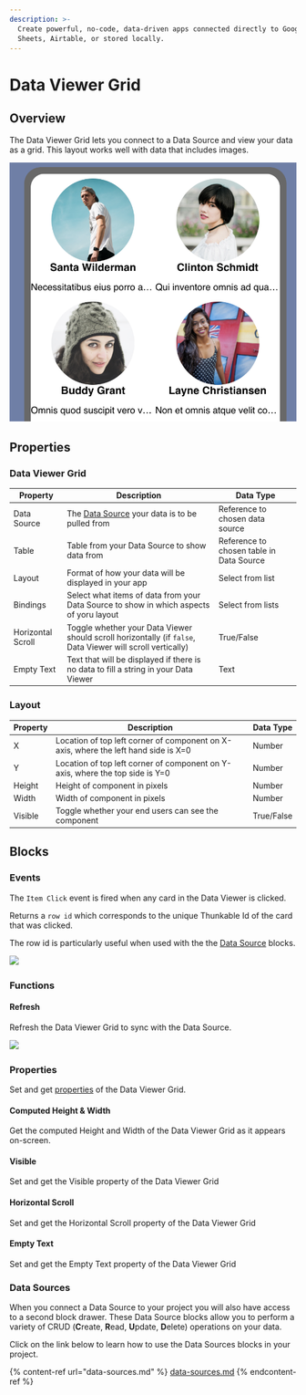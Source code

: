 ```yaml
---
description: >-
  Create powerful, no-code, data-driven apps connected directly to Google
  Sheets, Airtable, or stored locally.
---
```


# Data Viewer Grid

## Overview

The Data Viewer Grid lets you connect to a Data Source and view your data as a grid. This layout works well with data that includes images.

![Example of a Data viewer Grid. Data is dummy data from Webflow.](<.gitbook/assets/Screen Shot 2022-02-04 at 12.44.53 PM.png>)

## Properties

### Data Viewer Grid

| Property          | Description                                                                                                 | Data Type                                |
| ----------------- | ----------------------------------------------------------------------------------------------------------- | ---------------------------------------- |
| Data Source       | The [Data Source](data-sources.md#add-a-data-source-to-your-app) your data is to be pulled from             | Reference to chosen data source          |
| Table             | Table from your Data Source to show data from                                                               | Reference to chosen table in Data Source |
| Layout            | Format of how your data will be displayed in your app                                                       | Select from list                         |
| Bindings          | Select what items of data from your Data Source to show in which aspects of yoru layout                     | Select from lists                        |
| Horizontal Scroll | Toggle whether your Data Viewer should scroll horizontally (if `false`, Data Viewer will scroll vertically) | True/False                               |
| Empty Text        | Text that will be displayed if there is no data to fill a string in your Data Viewer                        | Text                                     |

### Layout

| Property | Description                                                                         | Data Type  |
| -------- | ----------------------------------------------------------------------------------- | ---------- |
| X        | Location of top left corner of component on X-axis, where the left hand side is X=0 | Number     |
| Y        | Location of top left corner of component on Y-axis, where the top side is Y=0       | Number     |
| Height   | Height of component in pixels                                                       | Number     |
| Width    | Width of component in pixels                                                        | Number     |
| Visible  | Toggle whether your end users can see the component                                 | True/False |

## Blocks

### Events

The `Item Click` event is fired when any card in the Data Viewer is clicked.&#x20;

Returns a `row id` which corresponds to the unique Thunkable Id of the card that was clicked.&#x20;

The row id is particularly useful when used with the the [Data Source](data-sources.md) blocks.

![](.gitbook/assets/grid\_click.png)

### Functions

#### Refresh

Refresh the Data Viewer Grid to sync with the Data Source.

![](.gitbook/assets/dvg\_refresh.png)

### Properties

Set and get [properties](data-viewer-grid.md#properties) of the Data Viewer Grid.

#### Computed Height & Width

Get the computed Height and Width of the Data Viewer Grid as it appears on-screen.

#### Visible

Set and get the Visible property of the Data Viewer Grid

#### Horizontal Scroll

Set and get the Horizontal Scroll property of the Data Viewer Grid

#### Empty Text

Set and get the Empty Text property of the Data Viewer Grid

### Data Sources

When you connect a Data Source to your project you will also have access to a second block drawer. These Data Source blocks allow you to perform a variety of CRUD (**C**reate, **R**ead, **U**pdate, **D**elete) operations on your data.&#x20;

Click on the link below to learn how to use the Data Sources blocks in your project.&#x20;

{% content-ref url="data-sources.md" %}
[data-sources.md](data-sources.md)
{% endcontent-ref %}
